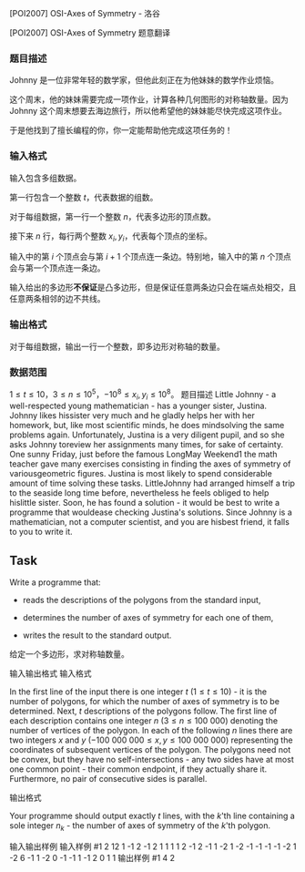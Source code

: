 



[POI2007] OSI-Axes of Symmetry - 洛谷














[POI2007] OSI-Axes of Symmetry
题意翻译
### 题目描述

Johnny 是一位非常年轻的数学家，但他此刻正在为他妹妹的数学作业烦恼。

这个周末，他的妹妹需要完成一项作业，计算各种几何图形的对称轴数量。因为 Johnny 这个周末想要去海边旅行，所以他希望他的妹妹能尽快完成这项作业。

于是他找到了擅长编程的你，你一定能帮助他完成这项任务的！

### 输入格式

输入包含多组数据。

第一行包含一个整数 $t$，代表数据的组数。

对于每组数据，第一行一个整数 $n$，代表多边形的顶点数。

接下来 $n$ 行，每行两个整数 $x_i,y_i$，代表每个顶点的坐标。

输入中的第 $i$ 个顶点会与第 $i+1$ 个顶点连一条边。特别地，输入中的第 $n$ 个顶点会与第一个顶点连一条边。

输入给出的多边形**不保证**是凸多边形，但是保证任意两条边只会在端点处相交，且任意两条相邻的边不共线。

### 输出格式

对于每组数据，输出一行一个整数，即多边形对称轴的数量。

### 数据范围

$1 \leq t \leq 10$，$3 \leq n \leq 10^5$，$-10^8 \leq x_i,y_i \leq 10^8$。
题目描述
Little Johnny - a well-respected young mathematician - has a younger sister, Justina. Johnny likes hissister very much and he gladly helps her with her homework, but, like most scientific minds, he does mindsolving the same problems again. Unfortunately, Justina is a very diligent pupil, and so she asks Johnny toreview her assignments many times, for sake of certainty. One sunny Friday, just before the famous LongMay Weekend1 the math teacher gave many exercises consisting in finding the axes of symmetry of variousgeometric figures. Justina is most likely to spend considerable amount of time solving these tasks. LittleJohnny had arranged himself a trip to the seaside long time before, nevertheless he feels obliged to help hislittle sister. Soon, he has found a solution - it would be best to write a programme that wouldease checking Justina's solutions. Since Johnny is a mathematician, not a computer scientist, and you are hisbest friend, it falls to you to write it.

## Task

Write a programme that:

- reads the descriptions of the polygons from the standard input,

- determines the number of axes of symmetry for each one of them,

- writes the result to the standard output.


给定一个多边形，求对称轴数量。

输入输出格式
输入格式

In the first line of the input there is one integer $t$ ($1 \le t \le 10$) - it is the number of polygons, for which the number of axes of symmetry is to be determined. Next, $t$ descriptions of the polygons follow. The first line of each description contains one integer $n$ ($3 \le n \le 100\ 000$) denoting the number of vertices of the polygon. In each of the following $n$ lines there are two integers $x$ and $y$ ($-100\ 000\ 000 \le x, y \le 100\ 000\ 000$) representing the coordinates of subsequent vertices of the polygon. The polygons need not be convex, but they have no self-intersections - any two sides have at most one common point - their common endpoint, if they actually share it. Furthermore, no pair of consecutive sides is parallel.

输出格式

Your programme should output exactly $t$ lines, with the $k$'th line containing a sole integer $n_k$ - the number of axes of symmetry of the $k$'th polygon.

输入输出样例
输入样例 #1
2
12
1 -1
2 -1
2 1
1 1
1 2
-1 2
-1 1
-2 1
-2 -1
-1 -1
-1 -2
1 -2
6
-1 1
-2 0
-1 -1
1 -1
2 0
1 1
输出样例 #1
4
2






